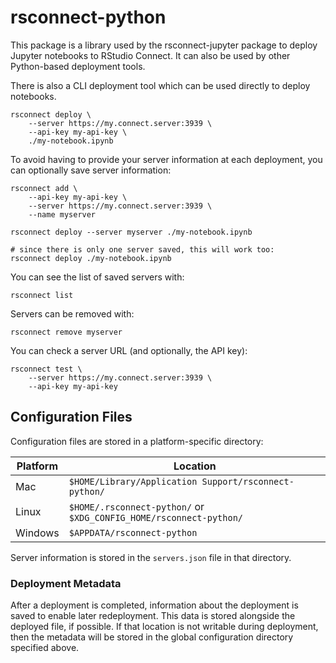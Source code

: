 # rsconnect-python

This package is a library used by the rsconnect-jupyter package to deploy Jupyter notebooks to RStudio Connect. It can also be used by other Python-based deployment tools.

There is also a CLI deployment tool which can be used directly to deploy notebooks.

```
rsconnect deploy \
	--server https://my.connect.server:3939 \
	--api-key my-api-key \
	./my-notebook.ipynb
```

To avoid having to provide your server information at each deployment, you can optionally save server information:

```
rsconnect add \
	--api-key my-api-key \
	--server https://my.connect.server:3939 \
	--name myserver

rsconnect deploy --server myserver ./my-notebook.ipynb

# since there is only one server saved, this will work too:
rsconnect deploy ./my-notebook.ipynb
```

You can see the list of saved servers with:

```
rsconnect list
```

Servers can be removed with:

```
rsconnect remove myserver
```

You can check a server URL (and optionally, the API key):

```
rsconnect test \
	--server https://my.connect.server:3939 \
	--api-key my-api-key
```


## Configuration Files
Configuration files are stored in a platform-specific directory:

| Platform | Location                                                           |
| -------- | ------------------------------------------------------------------ |
| Mac      | `$HOME/Library/Application Support/rsconnect-python/`              |
| Linux    | `$HOME/.rsconnect-python/` or `$XDG_CONFIG_HOME/rsconnect-python/` |
| Windows  | `$APPDATA/rsconnect-python`                                        |

Server information is stored in the `servers.json` file in that directory.

### Deployment Metadata
After a deployment is completed, information about the deployment is saved
to enable later redeployment. This data is stored alongside the deployed file,
if possible. If that location is not writable during deployment, then
the metadata will be stored in the global configuration directory specified above.
